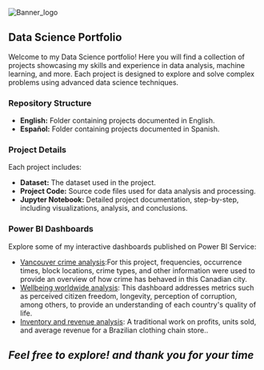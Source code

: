 ![Banner_logo](https://github.com/JDMejiaDS/Data-Science-and-Analytics-Portfolio/assets/173181375/9514b2df-e359-4b66-83dc-21b9418d1a5a)                       

## Data Science Portfolio

Welcome to my Data Science portfolio! Here you will find a collection of projects showcasing my skills and experience in data analysis, machine learning, and more. Each project is designed to explore and solve complex problems using advanced data science techniques.

### Repository Structure

- **English:** Folder containing projects documented in English.
- **Español:** Folder containing projects documented in Spanish.

### Project Details

Each project includes:

- **Dataset:** The dataset used in the project.
- **Project Code:** Source code files used for data analysis and processing.
- **Jupyter Notebook:** Detailed project documentation, step-by-step, including visualizations, analysis, and conclusions.

### Power BI Dashboards

Explore some of my interactive dashboards published on Power BI Service:

- [Vancouver crime analysis](https://app.powerbi.com/view?r=eyJrIjoiOTZkYzdlMmYtODAwYS00MGE1LWE5NzktZWYwMGQxODBmNjcyIiwidCI6IjMzZjE4NDU2LWY3MjItNGUzNC1iOGI1LTAyOGViMDM2NDI5NSIsImMiOjR9&embedImagePlaceholder=true&pageName=ReportSection):For this project, frequencies, occurrence times, block locations, crime types, and other information were used to provide an overview of how crime has behaved in this Canadian city.
- [Wellbeing worldwide analysis](https://app.powerbi.com/view?r=eyJrIjoiNjM2MWE4YWQtMjY1ZC00MThlLTgwNDItYzc4NzI2OGJkZGJiIiwidCI6IjMzZjE4NDU2LWY3MjItNGUzNC1iOGI1LTAyOGViMDM2NDI5NSIsImMiOjR9&embedImagePlaceholder=true&pageName=ReportSection): This dashboard addresses metrics such as perceived citizen freedom, longevity, perception of corruption, among others, to provide an understanding of each country's quality of life.
- [Inventory and revenue analysis](https://app.powerbi.com/view?r=eyJrIjoiYjk3OGY3ODEtMDkwNi00ODY3LWE3OWQtOGQ4MTFhNGM4ZjMwIiwidCI6IjMzZjE4NDU2LWY3MjItNGUzNC1iOGI1LTAyOGViMDM2NDI5NSIsImMiOjR9&embedImagePlaceholder=true&pageName=ReportSection): A traditional work on profits, units sold, and average revenue for a Brazilian clothing chain store..

## *Feel free to explore! and thank you for your time*
